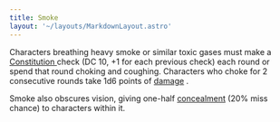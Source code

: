 ```yaml
---
title: Smoke
layout: '~/layouts/MarkdownLayout.astro'
---
```

Characters breathing heavy smoke or similar toxic gases must make a [Constitution ](/modern.d20.srd/basics/ability.scores) check (DC 10, +1 for
each previous check) each round or spend that round choking and coughing.
Characters who choke for 2 consecutive rounds take 1d6 points of [ damage](/modern.d20.srd/combat/damage) .

Smoke also obscures vision, giving one-half [ concealment](/modern.d20.srd/combat/concealment) (20% miss chance) to characters within
it.

